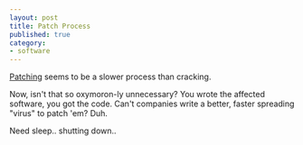 ```yaml
---
layout: post
title: Patch Process
published: true
category:
- software
---
```

[Patching](http://techupdate.zdnet.com/techupdate/stories/main/Microsoft_patch_process.html) seems to be a slower process than cracking.   
  
Now, isn't that so oxymoron-ly unnecessary? You wrote the affected software, you got the code. Can't companies write a better, faster spreading "virus" to patch 'em? Duh.  
  
Need sleep.. shutting down..

